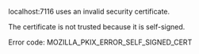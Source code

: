 localhost:7116 uses an invalid security certificate.
 
The certificate is not trusted because it is self-signed.
 
Error code: MOZILLA_PKIX_ERROR_SELF_SIGNED_CERT